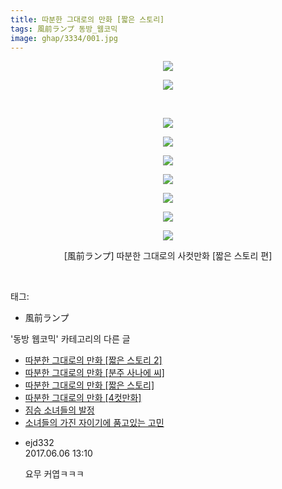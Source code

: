 ```yaml
---
title: 따분한 그대로의 만화 [짧은 스토리]
tags: 風前ランプ 동방_웹코믹
image: ghap/3334/001.jpg
---
```

<div class="article">
<p style="text-align: center; clear: none; float: none;"><img src="{{ site.nasurl }}/ghap/3334/001.jpg"/></p>
<p style="text-align: center; clear: none; float: none;"><img src="{{ site.nasurl }}/ghap/3334/002.jpg"/></p>
<p style="text-align: center; clear: none; float: none;"><br/></p>
<p style="text-align: center; clear: none; float: none;"><img src="{{ site.nasurl }}/ghap/3334/003.jpg"/></p>
<p style="text-align: center; clear: none; float: none;"><img src="{{ site.nasurl }}/ghap/3334/004.jpg"/></p>
<p style="text-align: center; clear: none; float: none;"><img src="{{ site.nasurl }}/ghap/3334/005.jpg"/></p>
<p style="text-align: center; clear: none; float: none;"><img src="{{ site.nasurl }}/ghap/3334/006.jpg"/></p>
<p style="text-align: center; clear: none; float: none;"><img src="{{ site.nasurl }}/ghap/3334/007.jpg"/></p>
<p style="text-align: center; clear: none; float: none;"><img src="{{ site.nasurl }}/ghap/3334/008.jpg"/></p>
<p style="text-align: center; clear: none; float: none;"><img src="{{ site.nasurl }}/ghap/3334/009.jpg"/></p>
<p style="text-align: center; clear: none; float: none;">[風前ランプ] 따분한 그대로의 사컷만화 [짧은 스토리 편]</p>
<p><br/></p>
</div><div class="tagTrail">
<p>태그: </p>
<ul>
<li>風前ランプ</li>
</ul>
</div><div class="another">
<p>'동방 웹코믹' 카테고리의 다른 글</p>
<ul>
<li><a href="/2017-06-06-ghap_3336">따분한 그대로의 만화 [짧은 스토리 2]</a></li>
<li><a href="/2017-06-06-ghap_3335">따분한 그대로의 만화 [분주 사나에 씨]</a></li>
<li><a href="/2017-06-06-ghap_3334">따분한 그대로의 만화 [짧은 스토리]</a></li>
<li><a href="/2017-06-06-ghap_3333">따분한 그대로의 만화 [4컷만화]</a></li>
<li><a href="/2017-05-31-ghap_3318">짐승 소녀들의 발정</a></li>
<li><a href="/2017-05-31-ghap_3317">소녀들의 가진 자이기에 품고있는 고민</a></li>
</ul>
</div><div class="cb_module cb_fluid">
<div class="cb_wrt cb_profile">
<div class="comment">
<ul>
<li class="cb_thumb_off" id="comment15007173">
<div class="cb_comment_area">
<div class="cb_info_area">
<div class="cb_section">
<span class="cb_nick_name">ejd332</span>
</div>
<div class="cb_section">
<span class="cb_date">2017.06.06 13:10 </span>
</div>
</div>
<div class="cb_dsc_comment">
<p class="cb_dsc">
											요무 커엽ㅋㅋㅋ
										</p>
</div>
</div></li>
</ul>
</div>
</div><!-- commentList close -->
</div>